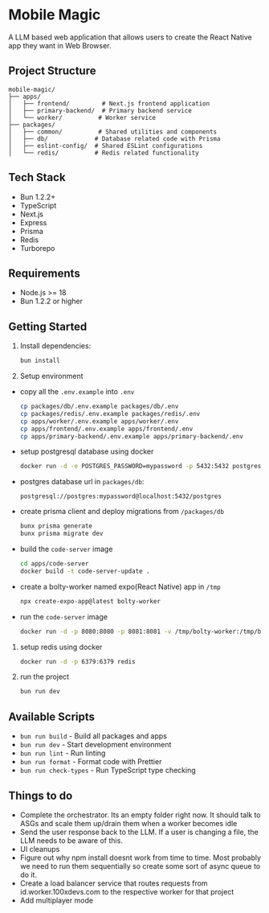 # Mobile Magic

A LLM based web application that allows users to create the React Native app they want in Web Browser.

## Project Structure

```
mobile-magic/
├── apps/
│   ├── frontend/         # Next.js frontend application
│   ├── primary-backend/  # Primary backend service
│   └── worker/          # Worker service
├── packages/
│   ├── common/          # Shared utilities and components
│   ├── db/             # Database related code with Prisma
│   ├── eslint-config/  # Shared ESLint configurations
│   └── redis/          # Redis related functionality
```

## Tech Stack
- Bun 1.2.2+
- TypeScript
- Next.js
- Express
- Prisma
- Redis
- Turborepo

## Requirements
- Node.js >= 18
- Bun 1.2.2 or higher


## Getting Started

1. Install dependencies:
   ```bash
   bun install
   ```

2. Setup environment 
- copy all the `.env.example` into `.env`
   ```bash
   cp packages/db/.env.example packages/db/.env
   cp packages/redis/.env.example packages/redis/.env
   cp apps/worker/.env.example apps/worker/.env
   cp apps/frontend/.env.example apps/frontend/.env
   cp apps/primary-backend/.env.example apps/primary-backend/.env
   ```
- setup postgresql database using docker
   ```bash
   docker run -d -e POSTGRES_PASSWORD=mypassword -p 5432:5432 postgres
   ```
- postgres database url in `packages/db`: 
   ```
   postgresql://postgres:mypassword@localhost:5432/postgres
   ```
- create prisma client and deploy migrations from `/packages/db`
   ```bash
   bunx prisma generate
   bunx prisma migrate dev
   ```

- build the `code-server` image
  ```bash
  cd apps/code-server
  docker build -t code-server-update .
  ```

- create a bolty-worker named expo(React Native) app in `/tmp`
  ```bash
  npx create-expo-app@latest bolty-worker
  ```

- run the `code-server` image
  ```bash
  docker run -d -p 8080:8080 -p 8081:8081 -v /tmp/bolty-worker:/tmp/bolty-worker code-server-update
  ```


1. setup redis using docker
   ```bash
   docker run -d -p 6379:6379 redis
   ```

2. run the project
   ```bash
   bun run dev
   ```

## Available Scripts
- `bun run build` - Build all packages and apps
- `bun run dev` - Start development environment
- `bun run lint` - Run linting
- `bun run format` - Format code with Prettier
- `bun run check-types` - Run TypeScript type checking

## Things to do
 - Complete the orchestrator. Its an empty folder right now. It should talk to ASGs and scale them up/drain them when a worker becomes idle
 - Send the user response back to the LLM. If a user is changing a file, the LLM needs to be aware of this. 
 - UI cleanups
 - Figure out why npm install doesnt work from time to time. Most probably we need to run them sequentially so create some sort of async queue to do it.
- Create a load balancer service that routes requests from id.worker.100xdevs.com to the respective worker for that project
- Add multiplayer mode